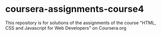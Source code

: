 # coursera-assignments-course4
This repository is for solutions of the assignments of the course "HTML, CSS and Javascript for Web Developers" on Coursera.org

